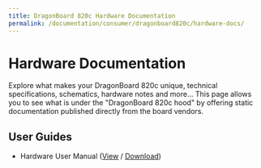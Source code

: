 ```yaml
---
title: DragonBoard 820c Hardware Documentation
permalink: /documentation/consumer/dragonboard820c/hardware-docs/
---
```

# Hardware Documentation

Explore what makes your DragonBoard 820c unique, technical specifications, schematics, hardware notes and more... This page allows you to see what is under the "DragonBoard 820c hood" by offering static documentation published directly from the board vendors.

## User Guides

- Hardware User Manual ([View]() / [Download]())

